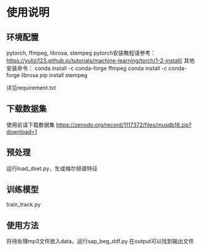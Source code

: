 # 使用说明
## 环境配置
pytorch, ffmpeg, librosa, stempeg
pytorch安装教程请参考：
https://yulizi123.github.io/tutorials/machine-learning/torch/1-2-install/
其他安装命令：
conda install -c conda-forge ffmpeg
conda install -c conda-forge librosa
pip install stempeg

详见requirement.txt

## 下载数据集
使用前请下载数据集
https://zenodo.org/record/1117372/files/musdb18.zip?download=1

## 预处理
运行load_dset.py，生成梅尔频谱特征

## 训练模型
train_track.py

## 使用方法
将待处理mp3文件放入data，运行sap_beg_ddf.py
在output可以找到输出文件
